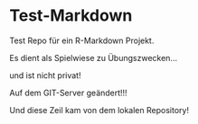 # Test-Markdown
Test Repo für ein R-Markdown Projekt.

Es dient als Spielwiese zu Übungszwecken...

und ist nicht privat!

Auf dem GIT-Server geändert!!!

Und diese Zeil kam von dem lokalen Repository!

